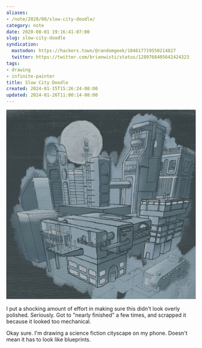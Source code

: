 ```yaml
---
aliases:
- /note/2020/08/slow-city-doodle/
category: note
date: 2020-08-01 19:16:41-07:00
slug: slow-city-doodle
syndication:
  mastodon: https://hackers.town/@randomgeek/104617719550214827
  twitter: https://twitter.com/brianwisti/status/1289768405642424323
tags:
- drawing
- infinite-painter
title: Slow City Doodle
created: 2024-01-15T15:26:24-08:00
updated: 2024-01-26T11:00:14-08:00
---
```


![attachments/img/2020/cover-2020-08-01.jpg](../../../attachments/img/2020/cover-2020-08-01.jpg)

I put a shocking amount of effort in making sure this didn't look overly polished. Seriously. Got to "nearly finished" a few times, and scrapped it because it looked too mechanical.

Okay sure. I'm drawing a science fiction cityscape on my phone. Doesn't mean it has to look like blueprints.
